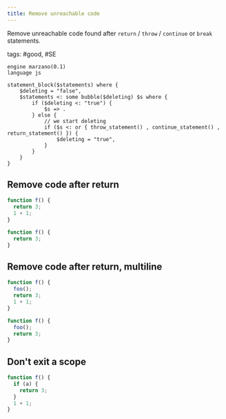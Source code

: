 ```yaml
---
title: Remove unreachable code
---
```


Remove unreachable code found after `return` / `throw` / `continue` or `break` statements.

tags: #good, #SE

```grit
engine marzano(0.1)
language js

statement_block($statements) where {
    $deleting = "false",
    $statements <: some bubble($deleting) $s where {
        if ($deleting <: "true") {
            $s => .
        } else {
            // we start deleting
            if ($s <: or { throw_statement() , continue_statement() , return_statement() }) {
                $deleting = "true",
            }
        }
    }
}
```

## Remove code after return

```javascript
function f() {
  return 3;
  1 + 1;
}
```

```typescript
function f() {
  return 3;
}
```

## Remove code after return, multiline

```javascript
function f() {
  foo();
  return 3;
  1 + 1;
}
```

```typescript
function f() {
  foo();
  return 3;
}
```

## Don't exit a scope

```javascript
function f() {
  if (a) {
    return 3;
  }
  1 + 1;
}
```
